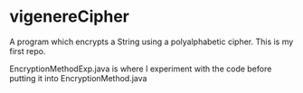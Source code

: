 vigenereCipher
==============

A program which encrypts a String using a polyalphabetic cipher. This is my first repo.

EncryptionMethodExp.java is where I experiment with the code before putting it into EncryptionMethod.java
